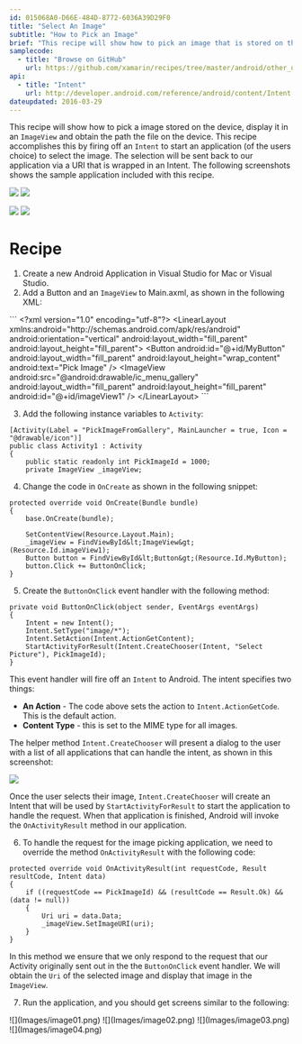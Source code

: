 ```yaml
---
id: 015068A0-D66E-484D-8772-6036A39D29F0
title: "Select An Image"
subtitle: "How to Pick an Image"
brief: "This recipe will show how to pick an image that is stored on the device and display it in an ImageView widget."
samplecode:
  - title: "Browse on GitHub" 
    url: https://github.com/xamarin/recipes/tree/master/android/other_ux/pick_image
api:
  - title: "Intent" 
    url: http://developer.android.com/reference/android/content/Intent.html
dateupdated: 2016-03-29
---
```


This recipe will show how to pick a image stored on the device, display it in an `ImageView` and obtain the path the file on the device. This recipe accomplishes this by firing off an `Intent` to start an application (of the users choice) to select the image. The selection will be sent back to our application via a URI that is wrapped in an Intent. The following screenshots shows the sample application included with this recipe.

 ![](Images/image01.png) ![](Images/image02.png)

 ![](Images/image03.png) ![](Images/image04.png)

 <a name="Recipe" class="injected"></a>


# Recipe

<ol>
    <li>Create a new Android Application in Visual Studio for Mac or Visual Studio.</li>
    <li>Add a Button and an <code>ImageView</code> to Main.axml, as shown in the following XML:</li>
</ol>
```
&lt;?xml version="1.0" encoding="utf-8"?&gt;
&lt;LinearLayout xmlns:android="http://schemas.android.com/apk/res/android"
              android:orientation="vertical"
              android:layout_width="fill_parent"
              android:layout_height="fill_parent"&gt;
    &lt;Button
            android:id="@+id/MyButton"
            android:layout_width="fill_parent"
            android:layout_height="wrap_content"
            android:text="Pick Image" /&gt;
    &lt;ImageView
            android:src="@android:drawable/ic_menu_gallery"
            android:layout_width="fill_parent"
            android:layout_height="fill_parent"
            android:id="@+id/imageView1" /&gt;
&lt;/LinearLayout&gt;
```
<ol start="3">
    <li>Add the following instance variables to <code>Activity</code>:</li>
</ol>

```
[Activity(Label = "PickImageFromGallery", MainLauncher = true, Icon = "@drawable/icon")]
public class Activity1 : Activity
{
    public static readonly int PickImageId = 1000;
    private ImageView _imageView;
```

<ol start="4">
    <li>Change the code in <code>OnCreate</code> as shown in the following snippet:</li>
</ol>

```
protected override void OnCreate(Bundle bundle)
{
    base.OnCreate(bundle);

    SetContentView(Resource.Layout.Main);
    _imageView = FindViewById&lt;ImageView&gt;(Resource.Id.imageView1);
    Button button = FindViewById&lt;Button&gt;(Resource.Id.MyButton);
    button.Click += ButtonOnClick;
}
```

<ol start="5">
    <li>Create the <code>ButtonOnClick</code> event handler with the following method:</li>
</ol>

```
private void ButtonOnClick(object sender, EventArgs eventArgs)
{
    Intent = new Intent();
    Intent.SetType("image/*");
    Intent.SetAction(Intent.ActionGetContent);
    StartActivityForResult(Intent.CreateChooser(Intent, "Select Picture"), PickImageId);
}
```
This event handler will fire off an `Intent` to Android. The intent specifies two things:
- **An Action** - The code above sets the action to `Intent.ActionGetCode`. This is the default action.
- **Content Type** - this is set to the MIME type for all images.

The helper method `Intent.CreateChooser` will present a dialog to the user with a list of all applications
that can handle the intent, as shown in this screenshot:

![](Images/image02.png)

Once the user selects their image, `Intent.CreateChooser` will create an Intent
that will be used by `StartActivityForResult` to start the application to handle
the request. When that application is finished, Android will invoke the
`OnActivityResult` method in our application.

<ol start="6">
  <li>To handle the request for the image picking application, we need to override the method
  <code>OnActivityResult</code>  with the following code:</li>
</ol>

```
protected override void OnActivityResult(int requestCode, Result resultCode, Intent data)
{
    if ((requestCode == PickImageId) && (resultCode == Result.Ok) && (data != null))
    {
        Uri uri = data.Data;
        _imageView.SetImageURI(uri);
    }
}
```
In this method we ensure that we only respond to the request that our Activity originally sent out in the the `ButtonOnClick` event handler. We will obtain the `Uri` of the selected image and display that image in the `ImageView`.

<ol start="7">
    <li>Run the application, and you should get screens similar to the following:</li>
</ol>
![](Images/image01.png)
![](Images/image02.png)
![](Images/image03.png)
![](Images/image04.png)

